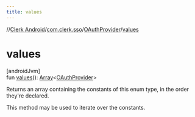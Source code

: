 ```yaml
---
title: values
---
```

//[Clerk Android](../../../index.html)/[com.clerk.sso](../index.html)/[OAuthProvider](index.html)/[values](values.html)



# values



[androidJvm]\
fun [values](values.html)(): [Array](https://kotlinlang.org/api/latest/jvm/stdlib/kotlin-stdlib/kotlin/-array/index.html)&lt;[OAuthProvider](index.html)&gt;



Returns an array containing the constants of this enum type, in the order they're declared.



This method may be used to iterate over the constants.




